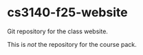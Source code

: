 # cs3140-f25-website


Git repository for the class website.

This is *not* the repository for the course pack.

